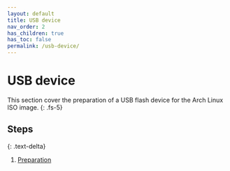 ```yaml
---
layout: default
title: USB device
nav_order: 2
has_children: true
has_toc: false
permalink: /usb-device/
---
```


# USB device

This section cover the preparation of a USB flash device for the Arch Linux ISO image.
{: .fs-5}

## Steps
{: .text-delta}

1. [Preparation](/Andromeda/usb-device/preparation/)

